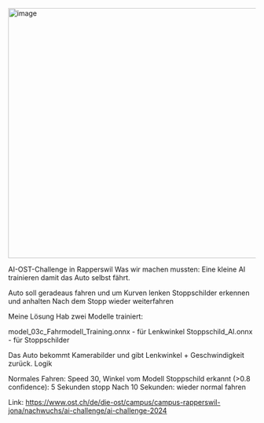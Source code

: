 
<img width="612" height="510" alt="image" src="https://github.com/user-attachments/assets/33bb95f8-fdd7-449e-b06a-dc68e68fb257" />

AI-OST-Challenge in Rapperswil
Was wir machen mussten:
Eine kleine AI trainieren damit das Auto selbst fährt.

Auto soll geradeaus fahren und um Kurven lenken
Stoppschilder erkennen und anhalten
Nach dem Stopp wieder weiterfahren

Meine Lösung
Hab zwei Modelle trainiert:

model_03c_Fahrmodell_Training.onnx - für Lenkwinkel
Stoppschild_AI.onnx - für Stoppschilder

Das Auto bekommt Kamerabilder und gibt Lenkwinkel + Geschwindigkeit zurück.
Logik

Normales Fahren: Speed 30, Winkel vom Modell
Stoppschild erkannt (>0.8 confidence): 5 Sekunden stopp
Nach 10 Sekunden: wieder normal fahren


Link: https://www.ost.ch/de/die-ost/campus/campus-rapperswil-jona/nachwuchs/ai-challenge/ai-challenge-2024





